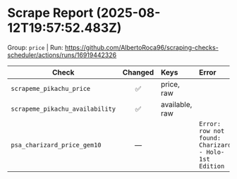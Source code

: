 # Scrape Report (2025-08-12T19:57:52.483Z)

Group: `price`  |  Run: https://github.com/AlbertoRoca96/scraping-checks-scheduler/actions/runs/16919442326

| Check | Changed | Keys | Error |
|---|:---:|:--|:--|
| `scrapeme_pikachu_price` | ✅ | price, raw |  |
| `scrapeme_pikachu_availability` | ✅ | available, raw |  |
| `psa_charizard_price_gem10` | — |  | `Error: row not found: Charizard - Holo-1st Edition` |
